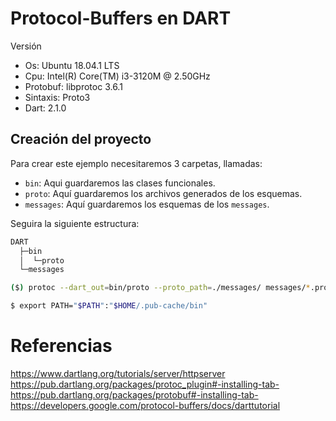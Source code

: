 # Protocol-Buffers en DART

Versión
* Os: Ubuntu 18.04.1 LTS
* Cpu: Intel(R) Core(TM) i3-3120M @ 2.50GHz
* Protobuf: libprotoc 3.6.1
* Sintaxis: Proto3
* Dart: 2.1.0

## Creación del proyecto

Para crear este ejemplo necesitaremos 3 carpetas, llamadas:  

* `bin`: Aqui guardaremos las clases funcionales.
* `proto`: Aquí guardaremos los archivos generados de los esquemas.
* `messages`: Aquí guardaremos los esquemas de los `messages`.

Seguira la siguiente estructura:

```bash
DART
  ├─bin
  │  └─proto
  └─messages
```

```bash
($) protoc --dart_out=bin/proto --proto_path=./messages/ messages/*.proto
```

```bash
$ export PATH="$PATH":"$HOME/.pub-cache/bin"
```

# Referencias
https://www.dartlang.org/tutorials/server/httpserver <br />
https://pub.dartlang.org/packages/protoc_plugin#-installing-tab-<br />
https://pub.dartlang.org/packages/protobuf#-installing-tab-<br />
https://developers.google.com/protocol-buffers/docs/darttutorial<br />
